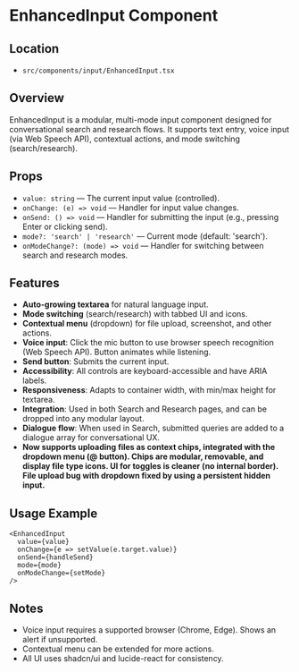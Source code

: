 # EnhancedInput Component

## Location
- `src/components/input/EnhancedInput.tsx`

## Overview
EnhancedInput is a modular, multi-mode input component designed for conversational search and research flows. It supports text entry, voice input (via Web Speech API), contextual actions, and mode switching (search/research).

## Props
- `value: string` — The current input value (controlled).
- `onChange: (e) => void` — Handler for input value changes.
- `onSend: () => void` — Handler for submitting the input (e.g., pressing Enter or clicking send).
- `mode?: 'search' | 'research'` — Current mode (default: 'search').
- `onModeChange?: (mode) => void` — Handler for switching between search and research modes.

## Features
- **Auto-growing textarea** for natural language input.
- **Mode switching** (search/research) with tabbed UI and icons.
- **Contextual menu** (dropdown) for file upload, screenshot, and other actions.
- **Voice input**: Click the mic button to use browser speech recognition (Web Speech API). Button animates while listening.
- **Send button**: Submits the current input.
- **Accessibility**: All controls are keyboard-accessible and have ARIA labels.
- **Responsiveness**: Adapts to container width, with min/max height for textarea.
- **Integration**: Used in both Search and Research pages, and can be dropped into any modular layout.
- **Dialogue flow**: When used in Search, submitted queries are added to a dialogue array for conversational UX.
- **Now supports uploading files as context chips, integrated with the dropdown menu (@ button). Chips are modular, removable, and display file type icons. UI for toggles is cleaner (no internal border). File upload bug with dropdown fixed by using a persistent hidden input.**

## Usage Example
```tsx
<EnhancedInput
  value={value}
  onChange={e => setValue(e.target.value)}
  onSend={handleSend}
  mode={mode}
  onModeChange={setMode}
/>
```

## Notes
- Voice input requires a supported browser (Chrome, Edge). Shows an alert if unsupported.
- Contextual menu can be extended for more actions.
- All UI uses shadcn/ui and lucide-react for consistency. 
